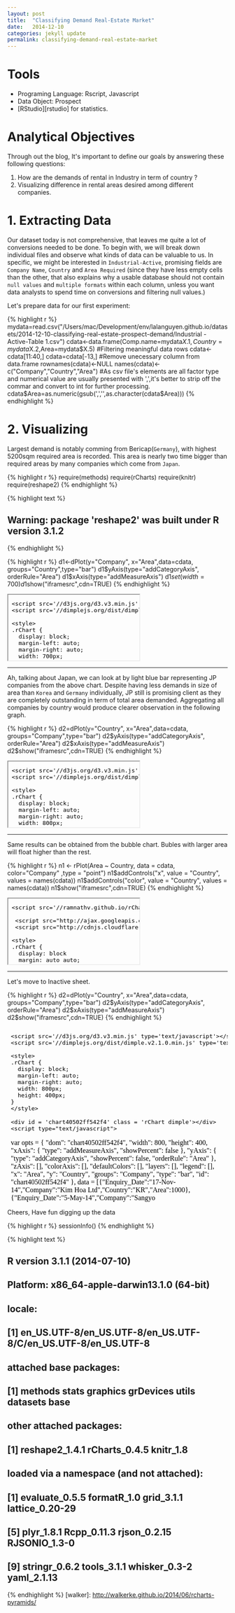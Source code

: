 ```yaml
---
layout: post
title:  "Classifying Demand Real-Estate Market"
date:   2014-12-10
categories: jekyll update
permalink: classifying-demand-real-estate-market
---
```

# Tools
  + Programing Language: Rscript, Javascript
  + Data Object: Prospect
  + [RStudio][rstudio] for statistics.

# Analytical Objectives
Through out the blog, It's important to define our goals by answering these following questions:

1. How are the demands of rental in Industry in term of country ?
2. Visualizing difference in rental areas desired among different companies.
  
# 1. Extracting Data 

Our dataset today is not comprehensive, that leaves me quite a lot of conversions needed to be done. To begin with, we will break down individual files and observe what kinds of data can be valuable to us. In specific, we might be interested in `Industrial-Active`, promising fields are `Company Name`, `Country` and `Area Required` (since they have less empty cells than the other, that also explains why a usable database should not contain `null values` and `multiple formats` within each column, unless you want data analysts to spend time on conversions and filtering null values.)

Let's prepare data for our first experiment:

{% highlight r %}
mydata=read.csv("/Users/mac/Development/env/lalanguyen.github.io/datasets/2014-12-10-classifying-real-estate-prospect-demand/Industrial - Active-Table 1.csv")
cdata<-data.frame(Comp.name=mydata$X.1,Country=mydata$X.2,Area=mydata$X.5)
#Filtering meaningful data rows 
cdata<-cdata[11:40,]
cdata=cdata[-13,]
#Remove unecessary column from data.frame
rownames(cdata)<-NULL
names(cdata)<-c("Company","Country","Area")
#As csv file's elements are all factor type and numerical value are usually presented with ',',it's better to strip off the commar and convert to int for further processing.
cdata$Area=as.numeric(gsub(',','',as.character(cdata$Area)))
{% endhighlight %}
# 2. Visualizing 

Largest demand is notably comming from Bericap(`Germany`), with highest 5200sqm required area is recorded. This area is nearly two time bigger than required areas by many companies which come from `Japan`. 

{% highlight r %}
require(methods)
require(rCharts)
require(knitr)
require(reshape2)
{% endhighlight %}



{% highlight text %}
## Warning: package 'reshape2' was built under R version 3.1.2
{% endhighlight %}



{% highlight r %}
d1<-dPlot(y="Company", x="Area",data=cdata, groups="Country",type="bar")
d1$yAxis(type="addCategoryAxis", orderRule="Area")
d1$xAxis(type="addMeasureAxis")
d1$set(width = 700)
d1$show("iframesrc",cdn=TRUE)
{% endhighlight %}

<iframe srcdoc=' &lt;!doctype HTML&gt;
&lt;meta charset = &#039;utf-8&#039;&gt;
&lt;html&gt;
  &lt;head&gt;
    
    &lt;script src=&#039;//d3js.org/d3.v3.min.js&#039; type=&#039;text/javascript&#039;&gt;&lt;/script&gt;
    &lt;script src=&#039;//dimplejs.org/dist/dimple.v2.1.0.min.js&#039; type=&#039;text/javascript&#039;&gt;&lt;/script&gt;
    
    &lt;style&gt;
    .rChart {
      display: block;
      margin-left: auto; 
      margin-right: auto;
      width: 700px;
      height: 400px;
    }  
    &lt;/style&gt;
    
  &lt;/head&gt;
  &lt;body &gt;
    
    &lt;div id = &#039;chart405052772531&#039; class = &#039;rChart dimple&#039;&gt;&lt;/div&gt;    
    &lt;script type=&quot;text/javascript&quot;&gt;
  var opts = {
 &quot;dom&quot;: &quot;chart405052772531&quot;,
&quot;width&quot;:    700,
&quot;height&quot;:    400,
&quot;xAxis&quot;: {
 &quot;type&quot;: &quot;addMeasureAxis&quot;,
&quot;showPercent&quot;: false 
},
&quot;yAxis&quot;: {
 &quot;type&quot;: &quot;addCategoryAxis&quot;,
&quot;showPercent&quot;: false,
&quot;orderRule&quot;: &quot;Area&quot; 
},
&quot;zAxis&quot;: [],
&quot;colorAxis&quot;: [],
&quot;defaultColors&quot;: [],
&quot;layers&quot;: [],
&quot;legend&quot;: [],
&quot;x&quot;: &quot;Area&quot;,
&quot;y&quot;: &quot;Company&quot;,
&quot;groups&quot;: &quot;Country&quot;,
&quot;type&quot;: &quot;bar&quot;,
&quot;id&quot;: &quot;chart405052772531&quot; 
},
    data = [{&quot;Company&quot;:&quot;Kyoei-Seisakusho Manufacturing Co.,Ltd.&quot;,&quot;Country&quot;:&quot;JP&quot;,&quot;Area&quot;:2000},{&quot;Company&quot;:&quot;Noegel&quot;,&quot;Country&quot;:&quot;DE&quot;,&quot;Area&quot;:1500},{&quot;Company&quot;:&quot;Na Jin&quot;,&quot;Country&quot;:&quot;KR&quot;,&quot;Area&quot;:4000},{&quot;Company&quot;:&quot;Tamasu Co.,Ltd&quot;,&quot;Country&quot;:&quot;JP&quot;,&quot;Area&quot;:2000},{&quot;Company&quot;:&quot;Digital Age Dental Laboratories &quot;,&quot;Country&quot;:&quot;US&quot;,&quot;Area&quot;:2000},{&quot;Company&quot;:&quot;Pretty Woman &quot;,&quot;Country&quot;:&quot;US&quot;,&quot;Area&quot;:2000},{&quot;Company&quot;:&quot;Tohin Industry Co.,Ltd.&quot;,&quot;Country&quot;:&quot;JP&quot;,&quot;Area&quot;:1000},{&quot;Company&quot;:&quot;Cystone&quot;,&quot;Country&quot;:&quot;DE&quot;,&quot;Area&quot;:2000},{&quot;Company&quot;:&quot;Japan Plus Vietnam Co. Ltd.&quot;,&quot;Country&quot;:&quot;JP&quot;,&quot;Area&quot;:1040},{&quot;Company&quot;:&quot;Checkpoint Systems&quot;,&quot;Country&quot;:&quot;US&quot;,&quot;Area&quot;:1043},{&quot;Company&quot;:&quot;Sanshin Chemical Industry Vietnam&quot;,&quot;Country&quot;:&quot;JP&quot;,&quot;Area&quot;:3123},{&quot;Company&quot;:&quot;IWK VIET NAM&quot;,&quot;Country&quot;:&quot;JP&quot;,&quot;Area&quot;:1040},{&quot;Company&quot;:&quot;Pilosio&quot;,&quot;Country&quot;:&quot;EU&quot;,&quot;Area&quot;:3123},{&quot;Company&quot;:&quot;Dian International Trading Ltd  (Ban San Se Garment&#039;s partner)&quot;,&quot;Country&quot;:&quot;CN&quot;,&quot;Area&quot;:1043},{&quot;Company&quot;:&quot;Asia Industry Co., Ltd&quot;,&quot;Country&quot;:&quot;JP&quot;,&quot;Area&quot;:1500},{&quot;Company&quot;:&quot;Intermarine Supply&quot;,&quot;Country&quot;:&quot;SG&quot;,&quot;Area&quot;:2003},{&quot;Company&quot;:&quot;Kawamura Sangyo Co.,Ltd.&quot;,&quot;Country&quot;:&quot;JP&quot;,&quot;Area&quot;:1040},{&quot;Company&quot;:&quot;Sunleaf&quot;,&quot;Country&quot;:&quot;JP&quot;,&quot;Area&quot;:1040},{&quot;Company&quot;:&quot;J-TEC Co.,Ltd.&quot;,&quot;Country&quot;:&quot;JP&quot;,&quot;Area&quot;:1000},{&quot;Company&quot;:&quot;Bericap&quot;,&quot;Country&quot;:&quot;DE&quot;,&quot;Area&quot;:5206},{&quot;Company&quot;:&quot;Tellbe&quot;,&quot;Country&quot;:&quot;SE&quot;,&quot;Area&quot;:1000},{&quot;Company&quot;:&quot;Marusan Kigata Seisakusho&quot;,&quot;Country&quot;:&quot;JP&quot;,&quot;Area&quot;:1000},{&quot;Company&quot;:&quot;Tada Plastics Moldco&quot;,&quot;Country&quot;:&quot;JP&quot;,&quot;Area&quot;:2000},{&quot;Company&quot;:&quot;Kaneko Sangyo Co.,Ltd.&quot;,&quot;Country&quot;:&quot;JP&quot;,&quot;Area&quot;:2000},{&quot;Company&quot;:&quot;Suzuki Denso Co., Ltd&quot;,&quot;Country&quot;:&quot;JP&quot;,&quot;Area&quot;:1000},{&quot;Company&quot;:&quot;Daito Special Wire&quot;,&quot;Country&quot;:&quot;JP&quot;,&quot;Area&quot;:2000},{&quot;Company&quot;:&quot;Relats&quot;,&quot;Country&quot;:&quot;ES&quot;,&quot;Area&quot;:1000},{&quot;Company&quot;:&quot;Gondola Kogyo&quot;,&quot;Country&quot;:&quot;JP&quot;,&quot;Area&quot;:1000},{&quot;Company&quot;:&quot;DFG&quot;,&quot;Country&quot;:&quot;IT&quot;,&quot;Area&quot;:1040}];
  var svg = dimple.newSvg(&quot;#&quot; + opts.id, opts.width, opts.height);

  var myChart = new dimple.chart(svg, data);
  if (opts.bounds) {
    myChart.setBounds(opts.bounds.x, opts.bounds.y, opts.bounds.width, opts.bounds.height);//myChart.setBounds(80, 30, 480, 330);
  }
  //dimple allows use of custom CSS with noFormats
  if(opts.noFormats) { myChart.noFormats = opts.noFormats; };
  //for markimekko and addAxis also have third parameter measure
  //so need to evaluate if measure provided
  
  //function to build axes
  function buildAxis(position,layer){
    var axis;
    var axisopts;
    if (!layer[position+&quot;Axis&quot;]){
      axisopts = opts[position+&quot;Axis&quot;];
    } else axisopts = layer[position+&quot;Axis&quot;];
    
    if(axisopts.measure) {
      axis = myChart[axisopts.type](position,layer[position],axisopts.measure);
    } else {
      axis = myChart[axisopts.type](position, layer[position]);
    };
    if(!(axisopts.type === &quot;addPctAxis&quot;)) axis.showPercent = axisopts.showPercent;
    if (axisopts.orderRule) axis.addOrderRule(axisopts.orderRule);
    if (axisopts.grouporderRule) axis.addGroupOrderRule(axisopts.grouporderRule);  
    if (axisopts.overrideMin) axis.overrideMin = axisopts.overrideMin;
    if (axisopts.overrideMax) axis.overrideMax = axisopts.overrideMax;
    if (axisopts.inputFormat) axis.dateParseFormat = axisopts.inputFormat;
    if (axisopts.outputFormat) axis.tickFormat = axisopts.outputFormat;    
    return axis;
  };
  
  var c = null;
  if(d3.keys(opts.colorAxis).length &gt; 0) {
    c = myChart[opts.colorAxis.type](opts.colorAxis.colorSeries,opts.colorAxis.palette) ;
  }
  
  //allow manipulation of default colors to use with dimple
  if(opts.defaultColors.length) {
    opts.defaultColors = opts.defaultColors[0];
    if (typeof(opts.defaultColors) == &quot;function&quot;) {
      //assume this is a d3 scale
      //for now loop through first 20 but need a better way to handle
      defaultColorsArray = [];
      for (var n=0;n&lt;20;n++) {
        defaultColorsArray.push(opts.defaultColors(n));
      };
      opts.defaultColors = defaultColorsArray;
    }
    opts.defaultColors.forEach(function(d,i) {
      opts.defaultColors[i] = new dimple.color(d);
    })
    myChart.defaultColors = opts.defaultColors;
  }  
  
  //do series
  //set up a function since same for each
  //as of now we have x,y,groups,data,type in opts for primary layer
  //and other layers reside in opts.layers
  function buildSeries(layer, hidden){
    //inherit from primary layer if not intentionally changed or xAxis, yAxis, zAxis null
    if (!layer.xAxis) layer.xAxis = opts.xAxis;    
    if (!layer.yAxis) layer.yAxis = opts.yAxis;
    if (!layer.zAxis) layer.zAxis = opts.zAxis;
    
    var x = buildAxis(&quot;x&quot;, layer);
    x.hidden = hidden;
    
    var y = buildAxis(&quot;y&quot;, layer);
    y.hidden = hidden;
    
    //z for bubbles
    var z = null;
    if (!(typeof(layer.zAxis) === &#039;undefined&#039;) &amp;&amp; layer.zAxis.type){
      z = buildAxis(&quot;z&quot;, layer);
    };
    
    //here think I need to evaluate group and if missing do null
    //as the group argument
    //if provided need to use groups from layer
    var s = new dimple.series(myChart, null, x, y, z, c, null, dimple.plot[layer.type], dimple.aggregateMethod.avg, dimple.plot[layer.type].stacked);
    
    //as of v1.1.4 dimple can use different dataset for each series
    if(layer.data){
      //convert to an array of objects
      //avoid lodash for now
      datakeys = d3.keys(layer.data)
      layer.dataarray = layer.data[datakeys[1]].map(function(d,i){
        var tempobj = {}
        datakeys.forEach(function(key){
          tempobj[key] = layer.data[key][i]
        })
        return tempobj
      })
      s.data = layer.dataarray;
    }
    
    //for measure axis dimple sorts at the series level not at axis level
    [&#039;x&#039;,&#039;y&#039;].map(function(ax){
      if( layer[ax + &#039;Axis&#039;].type==&quot;addMeasureAxis&quot; &amp;&amp; layer[ax + &#039;Axis&#039;].orderRule ){
        if( typeof layer[ax + &#039;Axis&#039;].orderRule == &quot;string&quot; ){
          s.addOrderRule( layer[ax + &#039;Axis&#039;].orderRule );
        } else if ( typeof layer[ax + &#039;Axis&#039;].orderRule == &quot;object&quot; ) {
          s._orderRules = layer[ax + &#039;Axis&#039;].orderRule;
        }
      }
    })
    
    if(layer.hasOwnProperty(&quot;groups&quot;)) {
      s.categoryFields = (typeof layer.groups === &quot;object&quot;) ? layer.groups : [layer.groups];
      //series offers an aggregate method that we will also need to check if available
      //options available are avg, count, max, min, sum
    }
    if (!(typeof(layer.aggregate) === &#039;undefined&#039;)) {
      s.aggregate = eval(layer.aggregate);
    }
    if (!(typeof(layer.lineWeight) === &#039;undefined&#039;)) {
      s.lineWeight = layer.lineWeight;
    }
    if (!(typeof(layer.lineMarkers) === &#039;undefined&#039;)) {
      s.lineMarkers = layer.lineMarkers;
    }
    if (!(typeof(layer.barGap) === &#039;undefined&#039;)) {
      s.barGap = layer.barGap;
    }    
    if (!(typeof(layer.interpolation) === &#039;undefined&#039;)) {
      s.interpolation = layer.interpolation;
    } 
    
    myChart.series.push(s);
    
    /*placeholder fix domain of primary scale for new series data
    //not working right now but something like this
    //for now just use overrideMin and overrideMax from rCharts
    for( var i = 0; i&lt;2; i++) {
      if (!myChart.axes[i].overrideMin) {
        myChart.series[0]._axisBounds(i==0?&quot;x&quot;:&quot;y&quot;).min = myChart.series[0]._axisBounds(i==0?&quot;x&quot;:&quot;y&quot;).min &lt; s._axisBounds(i==0?&quot;x&quot;:&quot;y&quot;).min ? myChart.series[0]._axisBounds(i==0?&quot;x&quot;:&quot;y&quot;).min : s._axisBounds(i==0?&quot;x&quot;:&quot;y&quot;).min;
      }
      if (!myChart.axes[i].overrideMax) {  
        myChart.series[0]._axisBounds(i==0?&quot;x&quot;:&quot;y&quot;)._max = myChart.series[0]._axisBounds(i==0?&quot;x&quot;:&quot;y&quot;).max &gt; s._axisBounds(i==0?&quot;x&quot;:&quot;y&quot;).max ? myChart.series[0]._axisBounds(i==0?&quot;x&quot;:&quot;y&quot;).max : s._axisBounds(i==0?&quot;x&quot;:&quot;y&quot;).max;
      }
      myChart.axes[i]._update();
    }
    */
      
    
    return s;
  };
  
  buildSeries(opts, false);
  if (opts.layers.length &gt; 0) {
    opts.layers.forEach(function(layer){
      buildSeries(layer, true);
    })
  }
  //unsure if this is best but if legend is provided (not empty) then evaluate
  if(d3.keys(opts.legend).length &gt; 0) {
    var l =myChart.addLegend();
    d3.keys(opts.legend).forEach(function(d){
      l[d] = opts.legend[d];
    });
  }
  //quick way to get this going but need to make this cleaner
  if(opts.storyboard) {
    myChart.setStoryboard(opts.storyboard);
  };
  myChart.draw();

&lt;/script&gt;
    
    &lt;script&gt;&lt;/script&gt;    
  &lt;/body&gt;
&lt;/html&gt; ' scrolling='no' frameBorder='0' seamless class='rChart  dimple  ' id='iframe-chart405052772531'> </iframe>
 <style>iframe.rChart{ width: 100%; height: 400px;}</style>
---

Ah, talking about Japan, we can look at by light blue bar representing JP companies from the above chart. Despite having less demands in size of area than `Korea` and `Germany` individually, JP still is promising client as they are completely outstanding in term of total area demanded. Aggregating all companies by country would produce clearer observation in the following graph.


{% highlight r %}
d2=dPlot(y="Country", x="Area",data=cdata, groups="Company",type="bar")
d2$yAxis(type="addCategoryAxis", orderRule="Area")
d2$xAxis(type="addMeasureAxis")
d2$show("iframesrc",cdn=TRUE)
{% endhighlight %}

<iframe srcdoc=' &lt;!doctype HTML&gt;
&lt;meta charset = &#039;utf-8&#039;&gt;
&lt;html&gt;
  &lt;head&gt;
    
    &lt;script src=&#039;//d3js.org/d3.v3.min.js&#039; type=&#039;text/javascript&#039;&gt;&lt;/script&gt;
    &lt;script src=&#039;//dimplejs.org/dist/dimple.v2.1.0.min.js&#039; type=&#039;text/javascript&#039;&gt;&lt;/script&gt;
    
    &lt;style&gt;
    .rChart {
      display: block;
      margin-left: auto; 
      margin-right: auto;
      width: 800px;
      height: 400px;
    }  
    &lt;/style&gt;
    
  &lt;/head&gt;
  &lt;body &gt;
    
    &lt;div id = &#039;chart4050526606f2&#039; class = &#039;rChart dimple&#039;&gt;&lt;/div&gt;    
    &lt;script type=&quot;text/javascript&quot;&gt;
  var opts = {
 &quot;dom&quot;: &quot;chart4050526606f2&quot;,
&quot;width&quot;:    800,
&quot;height&quot;:    400,
&quot;xAxis&quot;: {
 &quot;type&quot;: &quot;addMeasureAxis&quot;,
&quot;showPercent&quot;: false 
},
&quot;yAxis&quot;: {
 &quot;type&quot;: &quot;addCategoryAxis&quot;,
&quot;showPercent&quot;: false,
&quot;orderRule&quot;: &quot;Area&quot; 
},
&quot;zAxis&quot;: [],
&quot;colorAxis&quot;: [],
&quot;defaultColors&quot;: [],
&quot;layers&quot;: [],
&quot;legend&quot;: [],
&quot;x&quot;: &quot;Area&quot;,
&quot;y&quot;: &quot;Country&quot;,
&quot;groups&quot;: &quot;Company&quot;,
&quot;type&quot;: &quot;bar&quot;,
&quot;id&quot;: &quot;chart4050526606f2&quot; 
},
    data = [{&quot;Company&quot;:&quot;Kyoei-Seisakusho Manufacturing Co.,Ltd.&quot;,&quot;Country&quot;:&quot;JP&quot;,&quot;Area&quot;:2000},{&quot;Company&quot;:&quot;Noegel&quot;,&quot;Country&quot;:&quot;DE&quot;,&quot;Area&quot;:1500},{&quot;Company&quot;:&quot;Na Jin&quot;,&quot;Country&quot;:&quot;KR&quot;,&quot;Area&quot;:4000},{&quot;Company&quot;:&quot;Tamasu Co.,Ltd&quot;,&quot;Country&quot;:&quot;JP&quot;,&quot;Area&quot;:2000},{&quot;Company&quot;:&quot;Digital Age Dental Laboratories &quot;,&quot;Country&quot;:&quot;US&quot;,&quot;Area&quot;:2000},{&quot;Company&quot;:&quot;Pretty Woman &quot;,&quot;Country&quot;:&quot;US&quot;,&quot;Area&quot;:2000},{&quot;Company&quot;:&quot;Tohin Industry Co.,Ltd.&quot;,&quot;Country&quot;:&quot;JP&quot;,&quot;Area&quot;:1000},{&quot;Company&quot;:&quot;Cystone&quot;,&quot;Country&quot;:&quot;DE&quot;,&quot;Area&quot;:2000},{&quot;Company&quot;:&quot;Japan Plus Vietnam Co. Ltd.&quot;,&quot;Country&quot;:&quot;JP&quot;,&quot;Area&quot;:1040},{&quot;Company&quot;:&quot;Checkpoint Systems&quot;,&quot;Country&quot;:&quot;US&quot;,&quot;Area&quot;:1043},{&quot;Company&quot;:&quot;Sanshin Chemical Industry Vietnam&quot;,&quot;Country&quot;:&quot;JP&quot;,&quot;Area&quot;:3123},{&quot;Company&quot;:&quot;IWK VIET NAM&quot;,&quot;Country&quot;:&quot;JP&quot;,&quot;Area&quot;:1040},{&quot;Company&quot;:&quot;Pilosio&quot;,&quot;Country&quot;:&quot;EU&quot;,&quot;Area&quot;:3123},{&quot;Company&quot;:&quot;Dian International Trading Ltd  (Ban San Se Garment&#039;s partner)&quot;,&quot;Country&quot;:&quot;CN&quot;,&quot;Area&quot;:1043},{&quot;Company&quot;:&quot;Asia Industry Co., Ltd&quot;,&quot;Country&quot;:&quot;JP&quot;,&quot;Area&quot;:1500},{&quot;Company&quot;:&quot;Intermarine Supply&quot;,&quot;Country&quot;:&quot;SG&quot;,&quot;Area&quot;:2003},{&quot;Company&quot;:&quot;Kawamura Sangyo Co.,Ltd.&quot;,&quot;Country&quot;:&quot;JP&quot;,&quot;Area&quot;:1040},{&quot;Company&quot;:&quot;Sunleaf&quot;,&quot;Country&quot;:&quot;JP&quot;,&quot;Area&quot;:1040},{&quot;Company&quot;:&quot;J-TEC Co.,Ltd.&quot;,&quot;Country&quot;:&quot;JP&quot;,&quot;Area&quot;:1000},{&quot;Company&quot;:&quot;Bericap&quot;,&quot;Country&quot;:&quot;DE&quot;,&quot;Area&quot;:5206},{&quot;Company&quot;:&quot;Tellbe&quot;,&quot;Country&quot;:&quot;SE&quot;,&quot;Area&quot;:1000},{&quot;Company&quot;:&quot;Marusan Kigata Seisakusho&quot;,&quot;Country&quot;:&quot;JP&quot;,&quot;Area&quot;:1000},{&quot;Company&quot;:&quot;Tada Plastics Moldco&quot;,&quot;Country&quot;:&quot;JP&quot;,&quot;Area&quot;:2000},{&quot;Company&quot;:&quot;Kaneko Sangyo Co.,Ltd.&quot;,&quot;Country&quot;:&quot;JP&quot;,&quot;Area&quot;:2000},{&quot;Company&quot;:&quot;Suzuki Denso Co., Ltd&quot;,&quot;Country&quot;:&quot;JP&quot;,&quot;Area&quot;:1000},{&quot;Company&quot;:&quot;Daito Special Wire&quot;,&quot;Country&quot;:&quot;JP&quot;,&quot;Area&quot;:2000},{&quot;Company&quot;:&quot;Relats&quot;,&quot;Country&quot;:&quot;ES&quot;,&quot;Area&quot;:1000},{&quot;Company&quot;:&quot;Gondola Kogyo&quot;,&quot;Country&quot;:&quot;JP&quot;,&quot;Area&quot;:1000},{&quot;Company&quot;:&quot;DFG&quot;,&quot;Country&quot;:&quot;IT&quot;,&quot;Area&quot;:1040}];
  var svg = dimple.newSvg(&quot;#&quot; + opts.id, opts.width, opts.height);

  var myChart = new dimple.chart(svg, data);
  if (opts.bounds) {
    myChart.setBounds(opts.bounds.x, opts.bounds.y, opts.bounds.width, opts.bounds.height);//myChart.setBounds(80, 30, 480, 330);
  }
  //dimple allows use of custom CSS with noFormats
  if(opts.noFormats) { myChart.noFormats = opts.noFormats; };
  //for markimekko and addAxis also have third parameter measure
  //so need to evaluate if measure provided
  
  //function to build axes
  function buildAxis(position,layer){
    var axis;
    var axisopts;
    if (!layer[position+&quot;Axis&quot;]){
      axisopts = opts[position+&quot;Axis&quot;];
    } else axisopts = layer[position+&quot;Axis&quot;];
    
    if(axisopts.measure) {
      axis = myChart[axisopts.type](position,layer[position],axisopts.measure);
    } else {
      axis = myChart[axisopts.type](position, layer[position]);
    };
    if(!(axisopts.type === &quot;addPctAxis&quot;)) axis.showPercent = axisopts.showPercent;
    if (axisopts.orderRule) axis.addOrderRule(axisopts.orderRule);
    if (axisopts.grouporderRule) axis.addGroupOrderRule(axisopts.grouporderRule);  
    if (axisopts.overrideMin) axis.overrideMin = axisopts.overrideMin;
    if (axisopts.overrideMax) axis.overrideMax = axisopts.overrideMax;
    if (axisopts.inputFormat) axis.dateParseFormat = axisopts.inputFormat;
    if (axisopts.outputFormat) axis.tickFormat = axisopts.outputFormat;    
    return axis;
  };
  
  var c = null;
  if(d3.keys(opts.colorAxis).length &gt; 0) {
    c = myChart[opts.colorAxis.type](opts.colorAxis.colorSeries,opts.colorAxis.palette) ;
  }
  
  //allow manipulation of default colors to use with dimple
  if(opts.defaultColors.length) {
    opts.defaultColors = opts.defaultColors[0];
    if (typeof(opts.defaultColors) == &quot;function&quot;) {
      //assume this is a d3 scale
      //for now loop through first 20 but need a better way to handle
      defaultColorsArray = [];
      for (var n=0;n&lt;20;n++) {
        defaultColorsArray.push(opts.defaultColors(n));
      };
      opts.defaultColors = defaultColorsArray;
    }
    opts.defaultColors.forEach(function(d,i) {
      opts.defaultColors[i] = new dimple.color(d);
    })
    myChart.defaultColors = opts.defaultColors;
  }  
  
  //do series
  //set up a function since same for each
  //as of now we have x,y,groups,data,type in opts for primary layer
  //and other layers reside in opts.layers
  function buildSeries(layer, hidden){
    //inherit from primary layer if not intentionally changed or xAxis, yAxis, zAxis null
    if (!layer.xAxis) layer.xAxis = opts.xAxis;    
    if (!layer.yAxis) layer.yAxis = opts.yAxis;
    if (!layer.zAxis) layer.zAxis = opts.zAxis;
    
    var x = buildAxis(&quot;x&quot;, layer);
    x.hidden = hidden;
    
    var y = buildAxis(&quot;y&quot;, layer);
    y.hidden = hidden;
    
    //z for bubbles
    var z = null;
    if (!(typeof(layer.zAxis) === &#039;undefined&#039;) &amp;&amp; layer.zAxis.type){
      z = buildAxis(&quot;z&quot;, layer);
    };
    
    //here think I need to evaluate group and if missing do null
    //as the group argument
    //if provided need to use groups from layer
    var s = new dimple.series(myChart, null, x, y, z, c, null, dimple.plot[layer.type], dimple.aggregateMethod.avg, dimple.plot[layer.type].stacked);
    
    //as of v1.1.4 dimple can use different dataset for each series
    if(layer.data){
      //convert to an array of objects
      //avoid lodash for now
      datakeys = d3.keys(layer.data)
      layer.dataarray = layer.data[datakeys[1]].map(function(d,i){
        var tempobj = {}
        datakeys.forEach(function(key){
          tempobj[key] = layer.data[key][i]
        })
        return tempobj
      })
      s.data = layer.dataarray;
    }
    
    //for measure axis dimple sorts at the series level not at axis level
    [&#039;x&#039;,&#039;y&#039;].map(function(ax){
      if( layer[ax + &#039;Axis&#039;].type==&quot;addMeasureAxis&quot; &amp;&amp; layer[ax + &#039;Axis&#039;].orderRule ){
        if( typeof layer[ax + &#039;Axis&#039;].orderRule == &quot;string&quot; ){
          s.addOrderRule( layer[ax + &#039;Axis&#039;].orderRule );
        } else if ( typeof layer[ax + &#039;Axis&#039;].orderRule == &quot;object&quot; ) {
          s._orderRules = layer[ax + &#039;Axis&#039;].orderRule;
        }
      }
    })
    
    if(layer.hasOwnProperty(&quot;groups&quot;)) {
      s.categoryFields = (typeof layer.groups === &quot;object&quot;) ? layer.groups : [layer.groups];
      //series offers an aggregate method that we will also need to check if available
      //options available are avg, count, max, min, sum
    }
    if (!(typeof(layer.aggregate) === &#039;undefined&#039;)) {
      s.aggregate = eval(layer.aggregate);
    }
    if (!(typeof(layer.lineWeight) === &#039;undefined&#039;)) {
      s.lineWeight = layer.lineWeight;
    }
    if (!(typeof(layer.lineMarkers) === &#039;undefined&#039;)) {
      s.lineMarkers = layer.lineMarkers;
    }
    if (!(typeof(layer.barGap) === &#039;undefined&#039;)) {
      s.barGap = layer.barGap;
    }    
    if (!(typeof(layer.interpolation) === &#039;undefined&#039;)) {
      s.interpolation = layer.interpolation;
    } 
    
    myChart.series.push(s);
    
    /*placeholder fix domain of primary scale for new series data
    //not working right now but something like this
    //for now just use overrideMin and overrideMax from rCharts
    for( var i = 0; i&lt;2; i++) {
      if (!myChart.axes[i].overrideMin) {
        myChart.series[0]._axisBounds(i==0?&quot;x&quot;:&quot;y&quot;).min = myChart.series[0]._axisBounds(i==0?&quot;x&quot;:&quot;y&quot;).min &lt; s._axisBounds(i==0?&quot;x&quot;:&quot;y&quot;).min ? myChart.series[0]._axisBounds(i==0?&quot;x&quot;:&quot;y&quot;).min : s._axisBounds(i==0?&quot;x&quot;:&quot;y&quot;).min;
      }
      if (!myChart.axes[i].overrideMax) {  
        myChart.series[0]._axisBounds(i==0?&quot;x&quot;:&quot;y&quot;)._max = myChart.series[0]._axisBounds(i==0?&quot;x&quot;:&quot;y&quot;).max &gt; s._axisBounds(i==0?&quot;x&quot;:&quot;y&quot;).max ? myChart.series[0]._axisBounds(i==0?&quot;x&quot;:&quot;y&quot;).max : s._axisBounds(i==0?&quot;x&quot;:&quot;y&quot;).max;
      }
      myChart.axes[i]._update();
    }
    */
      
    
    return s;
  };
  
  buildSeries(opts, false);
  if (opts.layers.length &gt; 0) {
    opts.layers.forEach(function(layer){
      buildSeries(layer, true);
    })
  }
  //unsure if this is best but if legend is provided (not empty) then evaluate
  if(d3.keys(opts.legend).length &gt; 0) {
    var l =myChart.addLegend();
    d3.keys(opts.legend).forEach(function(d){
      l[d] = opts.legend[d];
    });
  }
  //quick way to get this going but need to make this cleaner
  if(opts.storyboard) {
    myChart.setStoryboard(opts.storyboard);
  };
  myChart.draw();

&lt;/script&gt;
    
    &lt;script&gt;&lt;/script&gt;    
  &lt;/body&gt;
&lt;/html&gt; ' scrolling='no' frameBorder='0' seamless class='rChart  dimple  ' id='iframe-chart4050526606f2'> </iframe>
 <style>iframe.rChart{ width: 100%; height: 400px;}</style>

---

Same results can be obtained from the bubble chart. Bubles with larger area will float higher than the rest. 

{% highlight r %}
n1 <- rPlot(Area ~ Country, data = cdata, color="Company" ,type = "point")
n1$addControls("x", value = "Country", values = names(cdata))
n1$addControls("color", value = "Country", values = names(cdata))
n1$show("iframesrc",cdn=TRUE)
{% endhighlight %}

<iframe srcdoc=' &lt;!doctype HTML&gt;
&lt;meta charset = &#039;utf-8&#039;&gt;
&lt;html&gt;
  &lt;head&gt;
    &lt;link rel=&#039;stylesheet&#039; href=&quot;http://netdna.bootstrapcdn.com/bootstrap/3.0.3/css/bootstrap.min.css&quot;&gt;
    
    &lt;script src=&#039;//ramnathv.github.io/rCharts/libraries/widgets/polycharts/js/polychart2.standalone.js&#039; type=&#039;text/javascript&#039;&gt;&lt;/script&gt;
    
     &lt;script src=&quot;http://ajax.googleapis.com/ajax/libs/angularjs/1.2.6/angular.min.js&quot;&gt;&lt;/script&gt;
     &lt;script src=&quot;http://cdnjs.cloudflare.com/ajax/libs/lodash.js/2.4.1/lodash.min.js&quot;&gt;&lt;/script&gt;
    
    &lt;style&gt;
    .rChart {
      display: block
      margin: auto auto;
      width: 100%;
      height: 400px;
    }
    .bs-docs-example:after {
      content: &quot;&quot;;
      background: transparent;
      border: none;
    }
    &lt;/style&gt;
    
  &lt;/head&gt;
  &lt;body ng-app&gt;
      
    &lt;div class=&#039;container&#039; ng-controller=&quot;DemoCtrl&quot; ng-init=&quot;drawChart()&quot;&gt;
  &lt;div class=&#039;row&#039;&gt;
    &lt;div class=&#039;col-md-3&#039;&gt;
      &lt;form class=&#039;well&#039;&gt;
        &lt;label&gt;&lt;b&gt;Select  x :&lt;/b&gt;&lt;/label&gt;
    		&lt;select class=&#039;form-control&#039; ng-model=&quot;opts.x.var&quot; 
          ng-options=&quot;ctl for ctl in controls.x.values&quot;&gt;   
    		&lt;/select&gt;&lt;br&gt;
        &lt;label&gt;&lt;b&gt;Select  color :&lt;/b&gt;&lt;/label&gt;
    		&lt;select class=&#039;form-control&#039; ng-model=&quot;opts.color.var&quot; 
          ng-options=&quot;ctl for ctl in controls.color.values&quot;&gt;   
    		&lt;/select&gt;&lt;br&gt;
      &lt;/form&gt;
    &lt;/div&gt;
    &lt;div class=&#039;col-md-9&#039;&gt;
      &lt;div class=&quot;bs-docs-example&quot;&gt;
        &lt;div id=&#039;chart405028c20735&#039; class=&#039;rChart &#039;&gt;
          &lt;svg&gt;&lt;/svg&gt;
        &lt;/div&gt;
      &lt;/div&gt;
    &lt;/div&gt;
  &lt;/div&gt;
&lt;/div&gt;
&lt;script type=&#039;text/javascript&#039;&gt;
function DemoCtrl($scope){
  $scope.chartParams = {
 &quot;dom&quot;: &quot;chart405028c20735&quot;,
&quot;width&quot;:    700,
&quot;height&quot;:    400,
&quot;layers&quot;: [
 {
 &quot;x&quot;: &quot;Country&quot;,
&quot;y&quot;: &quot;Area&quot;,
&quot;data&quot;: {
 &quot;Company&quot;: [ &quot;Kyoei-Seisakusho Manufacturing Co.,Ltd.&quot;, &quot;Noegel&quot;, &quot;Na Jin&quot;, &quot;Tamasu Co.,Ltd&quot;, &quot;Digital Age Dental Laboratories &quot;, &quot;Pretty Woman &quot;, &quot;Tohin Industry Co.,Ltd.&quot;, &quot;Cystone&quot;, &quot;Japan Plus Vietnam Co. Ltd.&quot;, &quot;Checkpoint Systems&quot;, &quot;Sanshin Chemical Industry Vietnam&quot;, &quot;IWK VIET NAM&quot;, &quot;Pilosio&quot;, &quot;Dian International Trading Ltd  (Ban San Se Garment&#039;s partner)&quot;, &quot;Asia Industry Co., Ltd&quot;, &quot;Intermarine Supply&quot;, &quot;Kawamura Sangyo Co.,Ltd.&quot;, &quot;Sunleaf&quot;, &quot;J-TEC Co.,Ltd.&quot;, &quot;Bericap&quot;, &quot;Tellbe&quot;, &quot;Marusan Kigata Seisakusho&quot;, &quot;Tada Plastics Moldco&quot;, &quot;Kaneko Sangyo Co.,Ltd.&quot;, &quot;Suzuki Denso Co., Ltd&quot;, &quot;Daito Special Wire&quot;, &quot;Relats&quot;, &quot;Gondola Kogyo&quot;, &quot;DFG&quot; ],
&quot;Country&quot;: [ &quot;JP&quot;, &quot;DE&quot;, &quot;KR&quot;, &quot;JP&quot;, &quot;US&quot;, &quot;US&quot;, &quot;JP&quot;, &quot;DE&quot;, &quot;JP&quot;, &quot;US&quot;, &quot;JP&quot;, &quot;JP&quot;, &quot;EU&quot;, &quot;CN&quot;, &quot;JP&quot;, &quot;SG&quot;, &quot;JP&quot;, &quot;JP&quot;, &quot;JP&quot;, &quot;DE&quot;, &quot;SE&quot;, &quot;JP&quot;, &quot;JP&quot;, &quot;JP&quot;, &quot;JP&quot;, &quot;JP&quot;, &quot;ES&quot;, &quot;JP&quot;, &quot;IT&quot; ],
&quot;Area&quot;: [   2000,   1500,   4000,   2000,   2000,   2000,   1000,   2000,   1040,   1043,   3123,   1040,   3123,   1043,   1500,   2003,   1040,   1040,   1000,   5206,   1000,   1000,   2000,   2000,   1000,   2000,   1000,   1000,   1040 ] 
},
&quot;facet&quot;: null,
&quot;color&quot;: &quot;Company&quot;,
&quot;type&quot;: &quot;point&quot; 
} 
],
&quot;facet&quot;: [],
&quot;guides&quot;: [],
&quot;coord&quot;: [],
&quot;id&quot;: &quot;chart405028c20735&quot; 
}
  _.each($scope.chartParams.layers, function(el){
    el.data = polyjs.data(el.data)
  })
      
  $scope.controls = {
 &quot;x&quot;: {
 &quot;name&quot;: &quot;x&quot;,
&quot;value&quot;: &quot;Country&quot;,
&quot;values&quot;: [ &quot;Company&quot;, &quot;Country&quot;, &quot;Area&quot; ],
&quot;label&quot;: &quot;Select  x :&quot; 
},
&quot;color&quot;: {
 &quot;name&quot;: &quot;color&quot;,
&quot;value&quot;: &quot;Country&quot;,
&quot;values&quot;: [ &quot;Company&quot;, &quot;Country&quot;, &quot;Area&quot; ],
&quot;label&quot;: &quot;Select  color :&quot; 
} 
}
  $scope.opts = $scope.chartParams.layers[0];
    
  $scope.drawChart = function(){
    $scope.chart = polyjs.chart($scope.chartParams)
	}

  $scope.updateChart = function(){
    $scope.chart.make($scope.chartParams)
	}
		
	$scope.$watch(&#039;opts&#039;, function(){
	  $scope.chartParams.layers[0] = $scope.opts;
	  $scope.updateChart();
	}, true)
}
&lt;/script&gt;
    
  &lt;/body&gt;
&lt;/html&gt; ' scrolling='no' frameBorder='0' seamless class='rChart  polycharts  ' id='iframe-chart405028c20735'> </iframe>
 <style>iframe.rChart{ width: 100%; height: 400px;}</style>

---
Let's move to Inactive sheet.



{% highlight r %}
d2=dPlot(y="Country", x="Area",data=cdata, groups="Company",type="bar")
d2$yAxis(type="addCategoryAxis", orderRule="Area")
d2$xAxis(type="addMeasureAxis")
d2$show("iframesrc",cdn=TRUE)
{% endhighlight %}

<iframe srcdoc=' &lt;!doctype HTML&gt;
&lt;meta charset = &#039;utf-8&#039;&gt;
&lt;html&gt;
  &lt;head&gt;
    
    &lt;script src=&#039;//d3js.org/d3.v3.min.js&#039; type=&#039;text/javascript&#039;&gt;&lt;/script&gt;
    &lt;script src=&#039;//dimplejs.org/dist/dimple.v2.1.0.min.js&#039; type=&#039;text/javascript&#039;&gt;&lt;/script&gt;
    
    &lt;style&gt;
    .rChart {
      display: block;
      margin-left: auto; 
      margin-right: auto;
      width: 800px;
      height: 400px;
    }  
    &lt;/style&gt;
    
  &lt;/head&gt;
  &lt;body &gt;
    
    &lt;div id = &#039;chart40502ff542f4&#039; class = &#039;rChart dimple&#039;&gt;&lt;/div&gt;    
    &lt;script type=&quot;text/javascript&quot;&gt;
  var opts = {
 &quot;dom&quot;: &quot;chart40502ff542f4&quot;,
&quot;width&quot;:    800,
&quot;height&quot;:    400,
&quot;xAxis&quot;: {
 &quot;type&quot;: &quot;addMeasureAxis&quot;,
&quot;showPercent&quot;: false 
},
&quot;yAxis&quot;: {
 &quot;type&quot;: &quot;addCategoryAxis&quot;,
&quot;showPercent&quot;: false,
&quot;orderRule&quot;: &quot;Area&quot; 
},
&quot;zAxis&quot;: [],
&quot;colorAxis&quot;: [],
&quot;defaultColors&quot;: [],
&quot;layers&quot;: [],
&quot;legend&quot;: [],
&quot;x&quot;: &quot;Area&quot;,
&quot;y&quot;: &quot;Country&quot;,
&quot;groups&quot;: &quot;Company&quot;,
&quot;type&quot;: &quot;bar&quot;,
&quot;id&quot;: &quot;chart40502ff542f4&quot; 
},
    data = [{&quot;Enquiry_Date&quot;:&quot;17-Nov-14&quot;,&quot;Company&quot;:&quot;Kim Hoa Ltd&quot;,&quot;Country&quot;:&quot;KR&quot;,&quot;Area&quot;:1000},{&quot;Enquiry_Date&quot;:&quot;5-May-14&quot;,&quot;Company&quot;:&quot;Sangyo Supply&quot;,&quot;Country&quot;:&quot;JP&quot;,&quot;Area&quot;:500},{&quot;Enquiry_Date&quot;:&quot;22-Oct-14&quot;,&quot;Company&quot;:&quot;Mr. Mochizuki&quot;,&quot;Country&quot;:&quot;JP&quot;,&quot;Area&quot;:500},{&quot;Enquiry_Date&quot;:&quot;10-May-12&quot;,&quot;Company&quot;:&quot;Inoac Polymer Vietnam Co. , Ltd.&quot;,&quot;Country&quot;:&quot;JP&quot;,&quot;Area&quot;:2003},{&quot;Enquiry_Date&quot;:&quot;3-Sep-14&quot;,&quot;Company&quot;:&quot;Erai Vietnam&quot;,&quot;Country&quot;:&quot;FR&quot;,&quot;Area&quot;:1500},{&quot;Enquiry_Date&quot;:&quot;20-Aug-14&quot;,&quot;Company&quot;:&quot;Bridge Corporation&quot;,&quot;Country&quot;:&quot;KR&quot;,&quot;Area&quot;:2000},{&quot;Enquiry_Date&quot;:&quot;31-Jul-14&quot;,&quot;Company&quot;:&quot;Toda Group&quot;,&quot;Country&quot;:&quot;JP&quot;,&quot;Area&quot;:2000},{&quot;Enquiry_Date&quot;:&quot;28-Jul-14&quot;,&quot;Company&quot;:&quot;NE WHE CO., LTD&quot;,&quot;Country&quot;:&quot;KR&quot;,&quot;Area&quot;:2500},{&quot;Enquiry_Date&quot;:&quot;17-Jul-14&quot;,&quot;Company&quot;:&quot;Fico Trading &quot;,&quot;Country&quot;:&quot;VN&quot;,&quot;Area&quot;:2000},{&quot;Enquiry_Date&quot;:&quot;15-Jul-14&quot;,&quot;Company&quot;:&quot;CSP Enterprise Ltd&quot;,&quot;Country&quot;:&quot;KR&quot;,&quot;Area&quot;:5000},{&quot;Enquiry_Date&quot;:&quot;7-Jul-14&quot;,&quot;Company&quot;:&quot;World Tech Vina&quot;,&quot;Country&quot;:&quot;KR&quot;,&quot;Area&quot;:2000},{&quot;Enquiry_Date&quot;:&quot;30-Jun-14&quot;,&quot;Company&quot;:&quot;Dynaplast&quot;,&quot;Country&quot;:&quot;ID&quot;,&quot;Area&quot;:4000},{&quot;Enquiry_Date&quot;:&quot;26-Jun-14&quot;,&quot;Company&quot;:&quot;DRS&quot;,&quot;Country&quot;:&quot;KR&quot;,&quot;Area&quot;:2000},{&quot;Enquiry_Date&quot;:&quot;23-Jun-14&quot;,&quot;Company&quot;:&quot;SNL&quot;,&quot;Country&quot;:&quot;HK&quot;,&quot;Area&quot;:1000},{&quot;Enquiry_Date&quot;:&quot;11-Jun-14&quot;,&quot;Company&quot;:&quot;Yergat Foods&quot;,&quot;Country&quot;:&quot;US&quot;,&quot;Area&quot;:2000},{&quot;Enquiry_Date&quot;:&quot;11-Jun-14&quot;,&quot;Company&quot;:&quot;Swisstec Sourcing&quot;,&quot;Country&quot;:&quot;CH&quot;,&quot;Area&quot;:2000},{&quot;Enquiry_Date&quot;:&quot;11-Jun-14&quot;,&quot;Company&quot;:&quot;Zephyr&quot;,&quot;Country&quot;:&quot;SG&quot;,&quot;Area&quot;:2000},{&quot;Enquiry_Date&quot;:&quot;3-Jun-14&quot;,&quot;Company&quot;:&quot;OKENSEIKO VIETNAM CO., LTD&quot;,&quot;Country&quot;:&quot;JP&quot;,&quot;Area&quot;:2000},{&quot;Enquiry_Date&quot;:&quot;23-May-14&quot;,&quot;Company&quot;:&quot;Sin Hwa Dee Foodstuff Industries Pte Ltd&quot;,&quot;Country&quot;:&quot;SG&quot;,&quot;Area&quot;:2000},{&quot;Enquiry_Date&quot;:&quot;14-May-14&quot;,&quot;Company&quot;:&quot;Royal Spirit&quot;,&quot;Country&quot;:&quot;TW&quot;,&quot;Area&quot;:1040},{&quot;Enquiry_Date&quot;:&quot;14-May-14&quot;,&quot;Company&quot;:&quot;Asean&quot;,&quot;Country&quot;:&quot;VN&quot;,&quot;Area&quot;:2000},{&quot;Enquiry_Date&quot;:&quot;14-May-14&quot;,&quot;Company&quot;:&quot;Saydo&quot;,&quot;Country&quot;:&quot;VN&quot;,&quot;Area&quot;:10000},{&quot;Enquiry_Date&quot;:&quot;14-May-14&quot;,&quot;Company&quot;:&quot;Thinh Phat &quot;,&quot;Country&quot;:&quot;MY&quot;,&quot;Area&quot;:2000},{&quot;Enquiry_Date&quot;:&quot;May-14&quot;,&quot;Company&quot;:&quot;Premco&quot;,&quot;Country&quot;:&quot;IN&quot;,&quot;Area&quot;:7000},{&quot;Enquiry_Date&quot;:&quot;2-May-14&quot;,&quot;Company&quot;:&quot;Base Group&quot;,&quot;Country&quot;:&quot;UK&quot;,&quot;Area&quot;:2000},{&quot;Enquiry_Date&quot;:&quot;28-Apr-14&quot;,&quot;Company&quot;:&quot;Likelion&quot;,&quot;Country&quot;:&quot;KR&quot;,&quot;Area&quot;:3000},{&quot;Enquiry_Date&quot;:&quot;18-Apr-14&quot;,&quot;Company&quot;:&quot;Sketch-Interior Design &quot;,&quot;Country&quot;:&quot;DK&quot;,&quot;Area&quot;:2000},{&quot;Enquiry_Date&quot;:&quot;14-Apr-14&quot;,&quot;Company&quot;:&quot;Texchem-Pack&quot;,&quot;Country&quot;:&quot;MY&quot;,&quot;Area&quot;:1000},{&quot;Enquiry_Date&quot;:&quot;11-Apr-14&quot;,&quot;Company&quot;:&quot;Raw Technologies&quot;,&quot;Country&quot;:&quot;CA&quot;,&quot;Area&quot;:2000},{&quot;Enquiry_Date&quot;:&quot;2-Apr-14&quot;,&quot;Company&quot;:&quot;Moda Design&quot;,&quot;Country&quot;:&quot;SG&quot;,&quot;Area&quot;:1000},{&quot;Enquiry_Date&quot;:&quot;25-Mar-14&quot;,&quot;Company&quot;:&quot;Wanek Furniture&quot;,&quot;Country&quot;:&quot;US&quot;,&quot;Area&quot;:4000},{&quot;Enquiry_Date&quot;:&quot;21-Mar-14&quot;,&quot;Company&quot;:&quot;Yumark &quot;,&quot;Country&quot;:&quot;TW&quot;,&quot;Area&quot;:3000},{&quot;Enquiry_Date&quot;:&quot;7-Mar-14&quot;,&quot;Company&quot;:&quot;Dong A&quot;,&quot;Country&quot;:&quot;VN&quot;,&quot;Area&quot;:1000},{&quot;Enquiry_Date&quot;:&quot;6-Mar-14&quot;,&quot;Company&quot;:&quot;Dat Vinh M&amp;E Company Limited&quot;,&quot;Country&quot;:&quot;VN&quot;,&quot;Area&quot;:1000},{&quot;Enquiry_Date&quot;:&quot;6-Mar-14&quot;,&quot;Company&quot;:&quot;Morstar Electric&quot;,&quot;Country&quot;:&quot;HK&quot;,&quot;Area&quot;:2000},{&quot;Enquiry_Date&quot;:&quot;4-Mar-14&quot;,&quot;Company&quot;:&quot;Seikow Chemical Engineering &amp; Machinery, Ltd.&quot;,&quot;Country&quot;:&quot;JP&quot;,&quot;Area&quot;:1000},{&quot;Enquiry_Date&quot;:&quot;4-Mar-14&quot;,&quot;Company&quot;:&quot;Fukuoka Tape&quot;,&quot;Country&quot;:&quot;JP&quot;,&quot;Area&quot;:1000},{&quot;Enquiry_Date&quot;:&quot;4-Mar-14&quot;,&quot;Company&quot;:&quot;Phuc Hung Co.&quot;,&quot;Country&quot;:&quot;VN&quot;,&quot;Area&quot;:1000},{&quot;Enquiry_Date&quot;:&quot;4-Mar-14&quot;,&quot;Company&quot;:&quot;Infratrol&quot;,&quot;Country&quot;:&quot;US&quot;,&quot;Area&quot;:1000},{&quot;Enquiry_Date&quot;:&quot;1-Mar-14&quot;,&quot;Company&quot;:&quot;Toyotsu Vehitecs Vietnam&quot;,&quot;Country&quot;:&quot;JP&quot;,&quot;Area&quot;:2000},{&quot;Enquiry_Date&quot;:&quot;24-Feb-14&quot;,&quot;Company&quot;:&quot;DAEHACABLE&quot;,&quot;Country&quot;:&quot;KR&quot;,&quot;Area&quot;:4000},{&quot;Enquiry_Date&quot;:&quot;21-Feb-14&quot;,&quot;Company&quot;:&quot;Shimabun Engineering Co.,Ltd&quot;,&quot;Country&quot;:&quot;JP&quot;,&quot;Area&quot;:1000},{&quot;Enquiry_Date&quot;:&quot;21-Feb-14&quot;,&quot;Company&quot;:&quot;Koryo &quot;,&quot;Country&quot;:&quot;KR&quot;,&quot;Area&quot;:4000},{&quot;Enquiry_Date&quot;:&quot;17-Feb-14&quot;,&quot;Company&quot;:&quot;Yoshino&quot;,&quot;Country&quot;:&quot;JP&quot;,&quot;Area&quot;:1000},{&quot;Enquiry_Date&quot;:&quot;13-Feb-14&quot;,&quot;Company&quot;:&quot;Itokoki&quot;,&quot;Country&quot;:&quot;JP&quot;,&quot;Area&quot;:2000},{&quot;Enquiry_Date&quot;:&quot;12-Feb-14&quot;,&quot;Company&quot;:&quot;Sanix&quot;,&quot;Country&quot;:&quot;JP&quot;,&quot;Area&quot;:2000},{&quot;Enquiry_Date&quot;:&quot;28-Dec-13&quot;,&quot;Company&quot;:&quot;Meditec Japan&quot;,&quot;Country&quot;:&quot;JP&quot;,&quot;Area&quot;:2000},{&quot;Enquiry_Date&quot;:&quot;27-Dec-13&quot;,&quot;Company&quot;:&quot;Tokyo Paint&quot;,&quot;Country&quot;:&quot;JP&quot;,&quot;Area&quot;:2000},{&quot;Enquiry_Date&quot;:&quot;19-Dec-13&quot;,&quot;Company&quot;:&quot;Unicity&quot;,&quot;Country&quot;:&quot;US&quot;,&quot;Area&quot;:1000},{&quot;Enquiry_Date&quot;:&quot;6-Dec-13&quot;,&quot;Company&quot;:&quot;Fischer Asia&quot;,&quot;Country&quot;:&quot;DE&quot;,&quot;Area&quot;:2000},{&quot;Enquiry_Date&quot;:&quot;06-Dec-13&quot;,&quot;Company&quot;:&quot;Hiteso Co., Ltd&quot;,&quot;Country&quot;:&quot;JP&quot;,&quot;Area&quot;:2000},{&quot;Enquiry_Date&quot;:&quot;3-Dec-13&quot;,&quot;Company&quot;:&quot;New World Fashion&quot;,&quot;Country&quot;:&quot;CN&quot;,&quot;Area&quot;:5000},{&quot;Enquiry_Date&quot;:&quot;30-Nov-13&quot;,&quot;Company&quot;:&quot;Sin\u00a0Huat Le\u00a0Sdn. Bhd&quot;,&quot;Country&quot;:&quot;MY&quot;,&quot;Area&quot;:1000},{&quot;Enquiry_Date&quot;:&quot;29-Nov-13&quot;,&quot;Company&quot;:&quot;One prospect from India&quot;,&quot;Country&quot;:&quot;IN&quot;,&quot;Area&quot;:1000},{&quot;Enquiry_Date&quot;:&quot;29-Nov-13&quot;,&quot;Company&quot;:&quot;H.B.C International&quot;,&quot;Country&quot;:&quot;US&quot;,&quot;Area&quot;:1000},{&quot;Enquiry_Date&quot;:&quot;26-Nov-13&quot;,&quot;Company&quot;:&quot;Hung Minh Co&quot;,&quot;Country&quot;:&quot;CN&quot;,&quot;Area&quot;:1000},{&quot;Enquiry_Date&quot;:&quot;20-Nov-13&quot;,&quot;Company&quot;:&quot;Tokyo Light Co&quot;,&quot;Country&quot;:&quot;JP&quot;,&quot;Area&quot;:10000},{&quot;Enquiry_Date&quot;:&quot;19-Nov-13&quot;,&quot;Company&quot;:&quot;Yamazaki Corporation&quot;,&quot;Country&quot;:&quot;JP&quot;,&quot;Area&quot;:4000},{&quot;Enquiry_Date&quot;:&quot;11-Nov-13&quot;,&quot;Company&quot;:&quot;Thinh Phat Co., Ltd. &quot;,&quot;Country&quot;:&quot;VN&quot;,&quot;Area&quot;:2000},{&quot;Enquiry_Date&quot;:&quot;1-Nov-13&quot;,&quot;Company&quot;:&quot;Furniweb (their Italian customer)&quot;,&quot;Country&quot;:&quot;IT&quot;,&quot;Area&quot;:3000},{&quot;Enquiry_Date&quot;:&quot;31-Oct-13&quot;,&quot;Company&quot;:&quot;WB Coatings&quot;,&quot;Country&quot;:&quot;GE&quot;,&quot;Area&quot;:2000},{&quot;Enquiry_Date&quot;:&quot;24-Oct-13&quot;,&quot;Company&quot;:&quot;SMK Co., Ltd&quot;,&quot;Country&quot;:&quot;JP&quot;,&quot;Area&quot;:3000},{&quot;Enquiry_Date&quot;:&quot;11-Oct-13&quot;,&quot;Company&quot;:&quot;Solimac Group&quot;,&quot;Country&quot;:&quot;TH&quot;,&quot;Area&quot;:1000},{&quot;Enquiry_Date&quot;:&quot;11-Oct-13&quot;,&quot;Company&quot;:&quot;Nihonhanda&quot;,&quot;Country&quot;:&quot;JP&quot;,&quot;Area&quot;:1000},{&quot;Enquiry_Date&quot;:&quot;11-Oct-13&quot;,&quot;Company&quot;:&quot;Emuge Franken&quot;,&quot;Country&quot;:&quot;DE&quot;,&quot;Area&quot;:1000},{&quot;Enquiry_Date&quot;:&quot;11-Oct-13&quot;,&quot;Company&quot;:&quot;Thermotech Engineering (PUNE) - India&quot;,&quot;Country&quot;:&quot;IN&quot;,&quot;Area&quot;:1000},{&quot;Enquiry_Date&quot;:&quot;8-Oct-13&quot;,&quot;Company&quot;:&quot;I-tak&quot;,&quot;Country&quot;:&quot;JP&quot;,&quot;Area&quot;:2000},{&quot;Enquiry_Date&quot;:&quot;23-Sep-13&quot;,&quot;Company&quot;:&quot;CNA (Korea)&quot;,&quot;Country&quot;:&quot;KR&quot;,&quot;Area&quot;:1000},{&quot;Enquiry_Date&quot;:&quot;4-Sep-13&quot;,&quot;Company&quot;:&quot;REDRANGER&quot;,&quot;Country&quot;:&quot;AU&quot;,&quot;Area&quot;:4000},{&quot;Enquiry_Date&quot;:&quot;26-Aug-13&quot;,&quot;Company&quot;:&quot;Changse&quot;,&quot;Country&quot;:&quot;CN&quot;,&quot;Area&quot;:2000},{&quot;Enquiry_Date&quot;:&quot;23-Aug-13&quot;,&quot;Company&quot;:&quot;Daiwa Kouki&quot;,&quot;Country&quot;:&quot;JP&quot;,&quot;Area&quot;:3000},{&quot;Enquiry_Date&quot;:&quot;19-Aug-13&quot;,&quot;Company&quot;:&quot;NSG&quot;,&quot;Country&quot;:&quot;UK&quot;,&quot;Area&quot;:5000},{&quot;Enquiry_Date&quot;:&quot;13-Aug-13&quot;,&quot;Company&quot;:&quot;Aironware Fasteners (China)&quot;,&quot;Country&quot;:&quot;CN&quot;,&quot;Area&quot;:3000},{&quot;Enquiry_Date&quot;:&quot;9-Aug-13&quot;,&quot;Company&quot;:&quot;One prospect from Chao &quot;,&quot;Country&quot;:&quot;CN&quot;,&quot;Area&quot;:1000},{&quot;Enquiry_Date&quot;:&quot;7-Aug-13&quot;,&quot;Company&quot;:&quot;One JP prospect &quot;,&quot;Country&quot;:&quot;JP&quot;,&quot;Area&quot;:1000},{&quot;Enquiry_Date&quot;:&quot;4-Aug-13&quot;,&quot;Company&quot;:&quot;KIM ANN ENGINEERING PTE LTD&quot;,&quot;Country&quot;:&quot;TH&quot;,&quot;Area&quot;:2000},{&quot;Enquiry_Date&quot;:&quot;31-Jul-13&quot;,&quot;Company&quot;:&quot;Kitani Denki&quot;,&quot;Country&quot;:&quot;JP&quot;,&quot;Area&quot;:2000},{&quot;Enquiry_Date&quot;:&quot;22-Jul-13&quot;,&quot;Company&quot;:&quot;CJ Corp&quot;,&quot;Country&quot;:&quot;KR&quot;,&quot;Area&quot;:1500},{&quot;Enquiry_Date&quot;:&quot;22-Jul-13&quot;,&quot;Company&quot;:&quot;Hanil U.S.G Vina&quot;,&quot;Country&quot;:&quot;KR&quot;,&quot;Area&quot;:1000},{&quot;Enquiry_Date&quot;:&quot;10-Jul-13&quot;,&quot;Company&quot;:&quot;Shining Labels \u2013 Hong Kong&quot;,&quot;Country&quot;:&quot;HK&quot;,&quot;Area&quot;:2500},{&quot;Enquiry_Date&quot;:&quot;05-Jul-13&quot;,&quot;Company&quot;:&quot;Microtest AG&quot;,&quot;Country&quot;:&quot;CH&quot;,&quot;Area&quot;:1000},{&quot;Enquiry_Date&quot;:&quot;02-Jul-13&quot;,&quot;Company&quot;:&quot;Xiamen Unique Bridal&quot;,&quot;Country&quot;:&quot;CN&quot;,&quot;Area&quot;:20000},{&quot;Enquiry_Date&quot;:&quot;01-Jul-13&quot;,&quot;Company&quot;:&quot;OTS&quot;,&quot;Country&quot;:&quot;US&quot;,&quot;Area&quot;:1000},{&quot;Enquiry_Date&quot;:&quot;26-Jun-13&quot;,&quot;Company&quot;:&quot;KUWAHARA VN&quot;,&quot;Country&quot;:&quot;JP&quot;,&quot;Area&quot;:1800},{&quot;Enquiry_Date&quot;:&quot;Jun-13&quot;,&quot;Company&quot;:&quot;Gelan Textile&quot;,&quot;Country&quot;:&quot;CN&quot;,&quot;Area&quot;:2000},{&quot;Enquiry_Date&quot;:&quot;14-Jun-13&quot;,&quot;Company&quot;:&quot;Salcomp&quot;,&quot;Country&quot;:&quot;FI&quot;,&quot;Area&quot;:5000},{&quot;Enquiry_Date&quot;:&quot;Jun-13&quot;,&quot;Company&quot;:&quot;Astee Horie&quot;,&quot;Country&quot;:&quot;JP&quot;,&quot;Area&quot;:500},{&quot;Enquiry_Date&quot;:&quot;May-13&quot;,&quot;Company&quot;:&quot;STC Hongkong&quot;,&quot;Country&quot;:&quot;HK&quot;,&quot;Area&quot;:800},{&quot;Enquiry_Date&quot;:&quot;23-Apr-13&quot;,&quot;Company&quot;:&quot;NIKKO&quot;,&quot;Country&quot;:&quot;JP&quot;,&quot;Area&quot;:2000},{&quot;Enquiry_Date&quot;:&quot;Apr-13&quot;,&quot;Company&quot;:&quot;Federal Mogul&quot;,&quot;Country&quot;:&quot;US&quot;,&quot;Area&quot;:2500},{&quot;Enquiry_Date&quot;:&quot;Apr-13&quot;,&quot;Company&quot;:&quot;Naneu Bags&quot;,&quot;Country&quot;:&quot;US&quot;,&quot;Area&quot;:2500},{&quot;Enquiry_Date&quot;:&quot;Apr-13&quot;,&quot;Company&quot;:&quot;D&amp;A Industries&quot;,&quot;Country&quot;:&quot;VN&quot;,&quot;Area&quot;:2000},{&quot;Enquiry_Date&quot;:&quot;1-Apr-13&quot;,&quot;Company&quot;:&quot;Kleen-pak&quot;,&quot;Country&quot;:&quot;SG&quot;,&quot;Area&quot;:4000},{&quot;Enquiry_Date&quot;:&quot;Mar-13&quot;,&quot;Company&quot;:&quot;Chugai-technos&quot;,&quot;Country&quot;:&quot;JP&quot;,&quot;Area&quot;:500},{&quot;Enquiry_Date&quot;:&quot;Mar-13&quot;,&quot;Company&quot;:&quot;Regus&quot;,&quot;Country&quot;:&quot;LU&quot;,&quot;Area&quot;:1000},{&quot;Enquiry_Date&quot;:&quot;Feb-13&quot;,&quot;Company&quot;:&quot;PPG Coatings&quot;,&quot;Country&quot;:&quot;US&quot;,&quot;Area&quot;:1000},{&quot;Enquiry_Date&quot;:&quot;Feb-13&quot;,&quot;Company&quot;:&quot;Bierens&quot;,&quot;Country&quot;:&quot;NL&quot;,&quot;Area&quot;:1000},{&quot;Enquiry_Date&quot;:&quot;18-Jan-13&quot;,&quot;Company&quot;:&quot;United Packaging&quot;,&quot;Country&quot;:&quot;PA&quot;,&quot;Area&quot;:6000},{&quot;Enquiry_Date&quot;:&quot;14-Dec-12&quot;,&quot;Company&quot;:&quot;SST Castings&quot;,&quot;Country&quot;:&quot;US&quot;,&quot;Area&quot;:5000},{&quot;Enquiry_Date&quot;:&quot;Nov-12&quot;,&quot;Company&quot;:&quot;One premium wine company&quot;,&quot;Country&quot;:&quot;US&quot;,&quot;Area&quot;:500},{&quot;Enquiry_Date&quot;:&quot;27-Oct-12&quot;,&quot;Company&quot;:&quot;SHIRAKAWA SEISAKUSHO&quot;,&quot;Country&quot;:&quot;JP&quot;,&quot;Area&quot;:1000},{&quot;Enquiry_Date&quot;:&quot;25-Sep-12&quot;,&quot;Company&quot;:&quot;Phu Thai CAT&quot;,&quot;Country&quot;:&quot;VN&quot;,&quot;Area&quot;:4000},{&quot;Enquiry_Date&quot;:&quot;Sep-12&quot;,&quot;Company&quot;:&quot;Okatsune&quot;,&quot;Country&quot;:&quot;JP&quot;,&quot;Area&quot;:1000},{&quot;Enquiry_Date&quot;:&quot;28-Aug-12&quot;,&quot;Company&quot;:&quot;SSLG Industrial&quot;,&quot;Country&quot;:&quot;HK&quot;,&quot;Area&quot;:7000},{&quot;Enquiry_Date&quot;:&quot;20-Aug-12&quot;,&quot;Company&quot;:&quot;Uchihashi Vietnam Co., Ltd.&quot;,&quot;Country&quot;:&quot;JP&quot;,&quot;Area&quot;:2000},{&quot;Enquiry_Date&quot;:&quot;9-Aug-12&quot;,&quot;Company&quot;:&quot;Isuzu Dengyo&quot;,&quot;Country&quot;:&quot;JP&quot;,&quot;Area&quot;:1000},{&quot;Enquiry_Date&quot;:&quot;06-Aug-12&quot;,&quot;Company&quot;:&quot;Anh Thi Co., Ltd&quot;,&quot;Country&quot;:&quot;VN&quot;,&quot;Area&quot;:3000},{&quot;Enquiry_Date&quot;:&quot;31-Jul-12&quot;,&quot;Company&quot;:&quot;KODEN&quot;,&quot;Country&quot;:&quot;JP&quot;,&quot;Area&quot;:6000},{&quot;Enquiry_Date&quot;:&quot;10-Jul-12&quot;,&quot;Company&quot;:&quot;Jyohoku Spring &quot;,&quot;Country&quot;:&quot;JP&quot;,&quot;Area&quot;:1000},{&quot;Enquiry_Date&quot;:&quot;6-Jul-12&quot;,&quot;Company&quot;:&quot;Plasticolor&quot;,&quot;Country&quot;:&quot;CA&quot;,&quot;Area&quot;:2000},{&quot;Enquiry_Date&quot;:&quot;14-Jun-12&quot;,&quot;Company&quot;:&quot;Nagae Co., Ltd&quot;,&quot;Country&quot;:&quot;JP&quot;,&quot;Area&quot;:1000},{&quot;Enquiry_Date&quot;:&quot;12-Jun-12&quot;,&quot;Company&quot;:&quot;Fuji Chemical &quot;,&quot;Country&quot;:&quot;JP&quot;,&quot;Area&quot;:1000},{&quot;Enquiry_Date&quot;:&quot;12-Jun-12&quot;,&quot;Company&quot;:&quot;Fuji Bakelite&quot;,&quot;Country&quot;:&quot;JP&quot;,&quot;Area&quot;:2000},{&quot;Enquiry_Date&quot;:&quot;07-Jun-12&quot;,&quot;Company&quot;:&quot;Zalora / Lazada&quot;,&quot;Country&quot;:&quot;VN&quot;,&quot;Area&quot;:1000},{&quot;Enquiry_Date&quot;:&quot;06-Jun-12&quot;,&quot;Company&quot;:&quot;(Tecasin Mr. Andy Lee)&quot;,&quot;Country&quot;:&quot;VN&quot;,&quot;Area&quot;:1200},{&quot;Enquiry_Date&quot;:&quot;Jun-12&quot;,&quot;Company&quot;:&quot;Toho Koki Co., LTD&quot;,&quot;Country&quot;:&quot;JP&quot;,&quot;Area&quot;:1000},{&quot;Enquiry_Date&quot;:&quot;Jun-12&quot;,&quot;Company&quot;:&quot;Amore Pacific&quot;,&quot;Country&quot;:&quot;KR&quot;,&quot;Area&quot;:1000},{&quot;Enquiry_Date&quot;:&quot;Jun-12&quot;,&quot;Company&quot;:&quot;Aggreko (Singapore) Pte Ltd&quot;,&quot;Country&quot;:&quot;SG&quot;,&quot;Area&quot;:10000},{&quot;Enquiry_Date&quot;:&quot;30-May-12&quot;,&quot;Company&quot;:&quot;DP Consulting&quot;,&quot;Country&quot;:&quot;VN&quot;,&quot;Area&quot;:2000},{&quot;Enquiry_Date&quot;:&quot;10-May-12&quot;,&quot;Company&quot;:&quot;Inoac&quot;,&quot;Country&quot;:&quot;JP&quot;,&quot;Area&quot;:1500},{&quot;Enquiry_Date&quot;:&quot;May-12&quot;,&quot;Company&quot;:&quot;Naniwa Gosei CO.,LTD&quot;,&quot;Country&quot;:&quot;JP&quot;,&quot;Area&quot;:1000},{&quot;Enquiry_Date&quot;:&quot;May-12&quot;,&quot;Company&quot;:&quot;Perennial Design &amp; Build Pte Ltd (Singapore)&quot;,&quot;Country&quot;:&quot;SG&quot;,&quot;Area&quot;:1000},{&quot;Enquiry_Date&quot;:&quot;26-Mar-12&quot;,&quot;Company&quot;:&quot;Shanghai Lirong Nickel Screen&quot;,&quot;Country&quot;:&quot;CN&quot;,&quot;Area&quot;:4000},{&quot;Enquiry_Date&quot;:&quot;31-Jan-12&quot;,&quot;Company&quot;:&quot;Aica Kogyo&quot;,&quot;Country&quot;:&quot;JP&quot;,&quot;Area&quot;:2000},{&quot;Enquiry_Date&quot;:&quot;20-Jan-12&quot;,&quot;Company&quot;:&quot;Pharmascience &quot;,&quot;Country&quot;:&quot;CA&quot;,&quot;Area&quot;:1000},{&quot;Enquiry_Date&quot;:&quot;18-Jan-12&quot;,&quot;Company&quot;:&quot;Vietnam Mobile Telecom Services Co. (VMS)&quot;,&quot;Country&quot;:&quot;VN&quot;,&quot;Area&quot;:1500},{&quot;Enquiry_Date&quot;:&quot;30-Nov-11&quot;,&quot;Company&quot;:&quot;Kahoku Lighting Solutions&quot;,&quot;Country&quot;:&quot;JP&quot;,&quot;Area&quot;:1000},{&quot;Enquiry_Date&quot;:&quot;25-Oct-11&quot;,&quot;Company&quot;:&quot;Avery Dennison&quot;,&quot;Country&quot;:&quot;US&quot;,&quot;Area&quot;:5000},{&quot;Enquiry_Date&quot;:&quot;25-Oct-11&quot;,&quot;Company&quot;:&quot;Avery Dennison&quot;,&quot;Country&quot;:&quot;US&quot;,&quot;Area&quot;:4000},{&quot;Enquiry_Date&quot;:&quot;24-Oct-11&quot;,&quot;Company&quot;:&quot;Harada&quot;,&quot;Country&quot;:&quot;JP&quot;,&quot;Area&quot;:1000},{&quot;Enquiry_Date&quot;:&quot;14-Oct-11&quot;,&quot;Company&quot;:&quot;Kyouwa Corporation &quot;,&quot;Country&quot;:&quot;JP&quot;,&quot;Area&quot;:2000},{&quot;Enquiry_Date&quot;:&quot;11-Oct-11&quot;,&quot;Company&quot;:&quot;Tontec International &quot;,&quot;Country&quot;:&quot;HK&quot;,&quot;Area&quot;:1000},{&quot;Enquiry_Date&quot;:&quot;30-Sep-11&quot;,&quot;Company&quot;:&quot;Primus International&quot;,&quot;Country&quot;:&quot;US&quot;,&quot;Area&quot;:10000},{&quot;Enquiry_Date&quot;:&quot;22-Sep-11&quot;,&quot;Company&quot;:&quot;Chemtech&quot;,&quot;Country&quot;:&quot;IN&quot;,&quot;Area&quot;:5000},{&quot;Enquiry_Date&quot;:&quot;7-Jul-11&quot;,&quot;Company&quot;:&quot;Advance Tech Automation &quot;,&quot;Country&quot;:&quot;SG&quot;,&quot;Area&quot;:1000},{&quot;Enquiry_Date&quot;:&quot;28-Jun-11&quot;,&quot;Company&quot;:&quot;Rheem Australia&quot;,&quot;Country&quot;:&quot;AU&quot;,&quot;Area&quot;:7000},{&quot;Enquiry_Date&quot;:&quot;14-Jun-11&quot;,&quot;Company&quot;:&quot;RF Micro Devices&quot;,&quot;Country&quot;:&quot;US&quot;,&quot;Area&quot;:32402},{&quot;Enquiry_Date&quot;:&quot;8-Jun-11&quot;,&quot;Company&quot;:&quot;Saveri&quot;,&quot;Country&quot;:&quot;DE&quot;,&quot;Area&quot;:4000},{&quot;Enquiry_Date&quot;:&quot;7-Apr-11&quot;,&quot;Company&quot;:&quot;Siegwerk&quot;,&quot;Country&quot;:&quot;DE&quot;,&quot;Area&quot;:1000},{&quot;Enquiry_Date&quot;:&quot;14-Mar-11&quot;,&quot;Company&quot;:&quot;BTS Wonderful Saigon Electric &quot;,&quot;Country&quot;:&quot;JP&quot;,&quot;Area&quot;:20000}];
  var svg = dimple.newSvg(&quot;#&quot; + opts.id, opts.width, opts.height);

  var myChart = new dimple.chart(svg, data);
  if (opts.bounds) {
    myChart.setBounds(opts.bounds.x, opts.bounds.y, opts.bounds.width, opts.bounds.height);//myChart.setBounds(80, 30, 480, 330);
  }
  //dimple allows use of custom CSS with noFormats
  if(opts.noFormats) { myChart.noFormats = opts.noFormats; };
  //for markimekko and addAxis also have third parameter measure
  //so need to evaluate if measure provided
  
  //function to build axes
  function buildAxis(position,layer){
    var axis;
    var axisopts;
    if (!layer[position+&quot;Axis&quot;]){
      axisopts = opts[position+&quot;Axis&quot;];
    } else axisopts = layer[position+&quot;Axis&quot;];
    
    if(axisopts.measure) {
      axis = myChart[axisopts.type](position,layer[position],axisopts.measure);
    } else {
      axis = myChart[axisopts.type](position, layer[position]);
    };
    if(!(axisopts.type === &quot;addPctAxis&quot;)) axis.showPercent = axisopts.showPercent;
    if (axisopts.orderRule) axis.addOrderRule(axisopts.orderRule);
    if (axisopts.grouporderRule) axis.addGroupOrderRule(axisopts.grouporderRule);  
    if (axisopts.overrideMin) axis.overrideMin = axisopts.overrideMin;
    if (axisopts.overrideMax) axis.overrideMax = axisopts.overrideMax;
    if (axisopts.inputFormat) axis.dateParseFormat = axisopts.inputFormat;
    if (axisopts.outputFormat) axis.tickFormat = axisopts.outputFormat;    
    return axis;
  };
  
  var c = null;
  if(d3.keys(opts.colorAxis).length &gt; 0) {
    c = myChart[opts.colorAxis.type](opts.colorAxis.colorSeries,opts.colorAxis.palette) ;
  }
  
  //allow manipulation of default colors to use with dimple
  if(opts.defaultColors.length) {
    opts.defaultColors = opts.defaultColors[0];
    if (typeof(opts.defaultColors) == &quot;function&quot;) {
      //assume this is a d3 scale
      //for now loop through first 20 but need a better way to handle
      defaultColorsArray = [];
      for (var n=0;n&lt;20;n++) {
        defaultColorsArray.push(opts.defaultColors(n));
      };
      opts.defaultColors = defaultColorsArray;
    }
    opts.defaultColors.forEach(function(d,i) {
      opts.defaultColors[i] = new dimple.color(d);
    })
    myChart.defaultColors = opts.defaultColors;
  }  
  
  //do series
  //set up a function since same for each
  //as of now we have x,y,groups,data,type in opts for primary layer
  //and other layers reside in opts.layers
  function buildSeries(layer, hidden){
    //inherit from primary layer if not intentionally changed or xAxis, yAxis, zAxis null
    if (!layer.xAxis) layer.xAxis = opts.xAxis;    
    if (!layer.yAxis) layer.yAxis = opts.yAxis;
    if (!layer.zAxis) layer.zAxis = opts.zAxis;
    
    var x = buildAxis(&quot;x&quot;, layer);
    x.hidden = hidden;
    
    var y = buildAxis(&quot;y&quot;, layer);
    y.hidden = hidden;
    
    //z for bubbles
    var z = null;
    if (!(typeof(layer.zAxis) === &#039;undefined&#039;) &amp;&amp; layer.zAxis.type){
      z = buildAxis(&quot;z&quot;, layer);
    };
    
    //here think I need to evaluate group and if missing do null
    //as the group argument
    //if provided need to use groups from layer
    var s = new dimple.series(myChart, null, x, y, z, c, null, dimple.plot[layer.type], dimple.aggregateMethod.avg, dimple.plot[layer.type].stacked);
    
    //as of v1.1.4 dimple can use different dataset for each series
    if(layer.data){
      //convert to an array of objects
      //avoid lodash for now
      datakeys = d3.keys(layer.data)
      layer.dataarray = layer.data[datakeys[1]].map(function(d,i){
        var tempobj = {}
        datakeys.forEach(function(key){
          tempobj[key] = layer.data[key][i]
        })
        return tempobj
      })
      s.data = layer.dataarray;
    }
    
    //for measure axis dimple sorts at the series level not at axis level
    [&#039;x&#039;,&#039;y&#039;].map(function(ax){
      if( layer[ax + &#039;Axis&#039;].type==&quot;addMeasureAxis&quot; &amp;&amp; layer[ax + &#039;Axis&#039;].orderRule ){
        if( typeof layer[ax + &#039;Axis&#039;].orderRule == &quot;string&quot; ){
          s.addOrderRule( layer[ax + &#039;Axis&#039;].orderRule );
        } else if ( typeof layer[ax + &#039;Axis&#039;].orderRule == &quot;object&quot; ) {
          s._orderRules = layer[ax + &#039;Axis&#039;].orderRule;
        }
      }
    })
    
    if(layer.hasOwnProperty(&quot;groups&quot;)) {
      s.categoryFields = (typeof layer.groups === &quot;object&quot;) ? layer.groups : [layer.groups];
      //series offers an aggregate method that we will also need to check if available
      //options available are avg, count, max, min, sum
    }
    if (!(typeof(layer.aggregate) === &#039;undefined&#039;)) {
      s.aggregate = eval(layer.aggregate);
    }
    if (!(typeof(layer.lineWeight) === &#039;undefined&#039;)) {
      s.lineWeight = layer.lineWeight;
    }
    if (!(typeof(layer.lineMarkers) === &#039;undefined&#039;)) {
      s.lineMarkers = layer.lineMarkers;
    }
    if (!(typeof(layer.barGap) === &#039;undefined&#039;)) {
      s.barGap = layer.barGap;
    }    
    if (!(typeof(layer.interpolation) === &#039;undefined&#039;)) {
      s.interpolation = layer.interpolation;
    } 
    
    myChart.series.push(s);
    
    /*placeholder fix domain of primary scale for new series data
    //not working right now but something like this
    //for now just use overrideMin and overrideMax from rCharts
    for( var i = 0; i&lt;2; i++) {
      if (!myChart.axes[i].overrideMin) {
        myChart.series[0]._axisBounds(i==0?&quot;x&quot;:&quot;y&quot;).min = myChart.series[0]._axisBounds(i==0?&quot;x&quot;:&quot;y&quot;).min &lt; s._axisBounds(i==0?&quot;x&quot;:&quot;y&quot;).min ? myChart.series[0]._axisBounds(i==0?&quot;x&quot;:&quot;y&quot;).min : s._axisBounds(i==0?&quot;x&quot;:&quot;y&quot;).min;
      }
      if (!myChart.axes[i].overrideMax) {  
        myChart.series[0]._axisBounds(i==0?&quot;x&quot;:&quot;y&quot;)._max = myChart.series[0]._axisBounds(i==0?&quot;x&quot;:&quot;y&quot;).max &gt; s._axisBounds(i==0?&quot;x&quot;:&quot;y&quot;).max ? myChart.series[0]._axisBounds(i==0?&quot;x&quot;:&quot;y&quot;).max : s._axisBounds(i==0?&quot;x&quot;:&quot;y&quot;).max;
      }
      myChart.axes[i]._update();
    }
    */
      
    
    return s;
  };
  
  buildSeries(opts, false);
  if (opts.layers.length &gt; 0) {
    opts.layers.forEach(function(layer){
      buildSeries(layer, true);
    })
  }
  //unsure if this is best but if legend is provided (not empty) then evaluate
  if(d3.keys(opts.legend).length &gt; 0) {
    var l =myChart.addLegend();
    d3.keys(opts.legend).forEach(function(d){
      l[d] = opts.legend[d];
    });
  }
  //quick way to get this going but need to make this cleaner
  if(opts.storyboard) {
    myChart.setStoryboard(opts.storyboard);
  };
  myChart.draw();

&lt;/script&gt;
    
    &lt;script&gt;&lt;/script&gt;    
  &lt;/body&gt;
&lt;/html&gt; ' scrolling='no' frameBorder='0' seamless class='rChart  dimple  ' id='iframe-chart40502ff542f4'> </iframe>
 <style>iframe.rChart{ width: 100%; height: 400px;}</style>



To compare Inactive vs Active by Country, I find it useful to convey idea using pyramid chart from [Walkerke's Blog][walker]. Then, we plot the chart. It's clearly can be seen that not many demands are actually passed the negotiation state at the moment this report was produced. However, the outstanding inactive deals might signal the potential of profitable revenues for company in the future.


{% highlight r %}
n1$chart(color = c('silver','red'))
n1$chart(stacked = TRUE)
n1$show("iframesrc",cdn=TRUE)
{% endhighlight %}

<iframe srcdoc=' &lt;!doctype HTML&gt;
&lt;meta charset = &#039;utf-8&#039;&gt;
&lt;html&gt;
  &lt;head&gt;
    &lt;link rel=&#039;stylesheet&#039; href=&#039;//cdnjs.cloudflare.com/ajax/libs/nvd3/1.1.15-beta/nv.d3.min.css&#039;&gt;
    
    &lt;script src=&#039;//ajax.googleapis.com/ajax/libs/jquery/1.8.2/jquery.min.js&#039; type=&#039;text/javascript&#039;&gt;&lt;/script&gt;
    &lt;script src=&#039;//d3js.org/d3.v3.min.js&#039; type=&#039;text/javascript&#039;&gt;&lt;/script&gt;
    &lt;script src=&#039;//cdnjs.cloudflare.com/ajax/libs/nvd3/1.1.15-beta/nv.d3.min.js&#039; type=&#039;text/javascript&#039;&gt;&lt;/script&gt;
    &lt;script src=&#039;//nvd3.org/assets/lib/fisheye.js&#039; type=&#039;text/javascript&#039;&gt;&lt;/script&gt;
    
    &lt;style&gt;
    .rChart {
      display: block;
      margin-left: auto; 
      margin-right: auto;
      width: 800px;
      height: 400px;
    }  
    &lt;/style&gt;
    
  &lt;/head&gt;
  &lt;body &gt;
    
    &lt;div id = &#039;chart405075563c33&#039; class = &#039;rChart nvd3&#039;&gt;&lt;/div&gt;    
    &lt;script type=&#039;text/javascript&#039;&gt;
 $(document).ready(function(){
      drawchart405075563c33()
    });
    function drawchart405075563c33(){  
      var opts = {
 &quot;dom&quot;: &quot;chart405075563c33&quot;,
&quot;width&quot;:    800,
&quot;height&quot;:    400,
&quot;x&quot;: &quot;Country&quot;,
&quot;y&quot;: &quot;Area&quot;,
&quot;group&quot;: &quot;Activity&quot;,
&quot;type&quot;: &quot;multiBarHorizontalChart&quot;,
&quot;id&quot;: &quot;chart405075563c33&quot; 
},
        data = [
 {
 &quot;Country&quot;: &quot;AU&quot;,
&quot;Activity&quot;: &quot;Inactive&quot;,
&quot;Area&quot;:         -11000 
},
{
 &quot;Country&quot;: &quot;CA&quot;,
&quot;Activity&quot;: &quot;Inactive&quot;,
&quot;Area&quot;:          -5000 
},
{
 &quot;Country&quot;: &quot;CH&quot;,
&quot;Activity&quot;: &quot;Inactive&quot;,
&quot;Area&quot;:          -3000 
},
{
 &quot;Country&quot;: &quot;CN&quot;,
&quot;Activity&quot;: &quot;Inactive&quot;,
&quot;Area&quot;:         -38000 
},
{
 &quot;Country&quot;: &quot;DE&quot;,
&quot;Activity&quot;: &quot;Inactive&quot;,
&quot;Area&quot;:          -8000 
},
{
 &quot;Country&quot;: &quot;DK&quot;,
&quot;Activity&quot;: &quot;Inactive&quot;,
&quot;Area&quot;:          -2000 
},
{
 &quot;Country&quot;: &quot;FI&quot;,
&quot;Activity&quot;: &quot;Inactive&quot;,
&quot;Area&quot;:          -5000 
},
{
 &quot;Country&quot;: &quot;FR&quot;,
&quot;Activity&quot;: &quot;Inactive&quot;,
&quot;Area&quot;:          -1500 
},
{
 &quot;Country&quot;: &quot;GE&quot;,
&quot;Activity&quot;: &quot;Inactive&quot;,
&quot;Area&quot;:          -2000 
},
{
 &quot;Country&quot;: &quot;HK&quot;,
&quot;Activity&quot;: &quot;Inactive&quot;,
&quot;Area&quot;:         -14300 
},
{
 &quot;Country&quot;: &quot;ID&quot;,
&quot;Activity&quot;: &quot;Inactive&quot;,
&quot;Area&quot;:          -4000 
},
{
 &quot;Country&quot;: &quot;IN&quot;,
&quot;Activity&quot;: &quot;Inactive&quot;,
&quot;Area&quot;:         -14000 
},
{
 &quot;Country&quot;: &quot;IT&quot;,
&quot;Activity&quot;: &quot;Inactive&quot;,
&quot;Area&quot;:          -3000 
},
{
 &quot;Country&quot;: &quot;JP&quot;,
&quot;Activity&quot;: &quot;Inactive&quot;,
&quot;Area&quot;:         -99303 
},
{
 &quot;Country&quot;: &quot;KR&quot;,
&quot;Activity&quot;: &quot;Inactive&quot;,
&quot;Area&quot;:         -30000 
},
{
 &quot;Country&quot;: &quot;LU&quot;,
&quot;Activity&quot;: &quot;Inactive&quot;,
&quot;Area&quot;:          -1000 
},
{
 &quot;Country&quot;: &quot;MY&quot;,
&quot;Activity&quot;: &quot;Inactive&quot;,
&quot;Area&quot;:          -4000 
},
{
 &quot;Country&quot;: &quot;NL&quot;,
&quot;Activity&quot;: &quot;Inactive&quot;,
&quot;Area&quot;:          -1000 
},
{
 &quot;Country&quot;: &quot;PA&quot;,
&quot;Activity&quot;: &quot;Inactive&quot;,
&quot;Area&quot;:          -6000 
},
{
 &quot;Country&quot;: &quot;SG&quot;,
&quot;Activity&quot;: &quot;Inactive&quot;,
&quot;Area&quot;:         -21000 
},
{
 &quot;Country&quot;: &quot;TH&quot;,
&quot;Activity&quot;: &quot;Inactive&quot;,
&quot;Area&quot;:          -3000 
},
{
 &quot;Country&quot;: &quot;TW&quot;,
&quot;Activity&quot;: &quot;Inactive&quot;,
&quot;Area&quot;:          -4040 
},
{
 &quot;Country&quot;: &quot;UK&quot;,
&quot;Activity&quot;: &quot;Inactive&quot;,
&quot;Area&quot;:          -7000 
},
{
 &quot;Country&quot;: &quot;US&quot;,
&quot;Activity&quot;: &quot;Inactive&quot;,
&quot;Area&quot;:         -72902 
},
{
 &quot;Country&quot;: &quot;VN&quot;,
&quot;Activity&quot;: &quot;Inactive&quot;,
&quot;Area&quot;:         -33700 
},
{
 &quot;Country&quot;: &quot;SE&quot;,
&quot;Activity&quot;: &quot;Inactive&quot;,
&quot;Area&quot;:             -0 
},
{
 &quot;Country&quot;: &quot;EU&quot;,
&quot;Activity&quot;: &quot;Inactive&quot;,
&quot;Area&quot;:             -0 
},
{
 &quot;Country&quot;: &quot;ES&quot;,
&quot;Activity&quot;: &quot;Inactive&quot;,
&quot;Area&quot;:             -0 
},
{
 &quot;Country&quot;: &quot;AU&quot;,
&quot;Activity&quot;: &quot;Active&quot;,
&quot;Area&quot;:              0 
},
{
 &quot;Country&quot;: &quot;CA&quot;,
&quot;Activity&quot;: &quot;Active&quot;,
&quot;Area&quot;:              0 
},
{
 &quot;Country&quot;: &quot;CH&quot;,
&quot;Activity&quot;: &quot;Active&quot;,
&quot;Area&quot;:              0 
},
{
 &quot;Country&quot;: &quot;CN&quot;,
&quot;Activity&quot;: &quot;Active&quot;,
&quot;Area&quot;:           1043 
},
{
 &quot;Country&quot;: &quot;DE&quot;,
&quot;Activity&quot;: &quot;Active&quot;,
&quot;Area&quot;:           8706 
},
{
 &quot;Country&quot;: &quot;DK&quot;,
&quot;Activity&quot;: &quot;Active&quot;,
&quot;Area&quot;:              0 
},
{
 &quot;Country&quot;: &quot;FI&quot;,
&quot;Activity&quot;: &quot;Active&quot;,
&quot;Area&quot;:              0 
},
{
 &quot;Country&quot;: &quot;FR&quot;,
&quot;Activity&quot;: &quot;Active&quot;,
&quot;Area&quot;:              0 
},
{
 &quot;Country&quot;: &quot;GE&quot;,
&quot;Activity&quot;: &quot;Active&quot;,
&quot;Area&quot;:              0 
},
{
 &quot;Country&quot;: &quot;HK&quot;,
&quot;Activity&quot;: &quot;Active&quot;,
&quot;Area&quot;:              0 
},
{
 &quot;Country&quot;: &quot;ID&quot;,
&quot;Activity&quot;: &quot;Active&quot;,
&quot;Area&quot;:              0 
},
{
 &quot;Country&quot;: &quot;IN&quot;,
&quot;Activity&quot;: &quot;Active&quot;,
&quot;Area&quot;:              0 
},
{
 &quot;Country&quot;: &quot;IT&quot;,
&quot;Activity&quot;: &quot;Active&quot;,
&quot;Area&quot;:           1040 
},
{
 &quot;Country&quot;: &quot;JP&quot;,
&quot;Activity&quot;: &quot;Active&quot;,
&quot;Area&quot;:          23783 
},
{
 &quot;Country&quot;: &quot;KR&quot;,
&quot;Activity&quot;: &quot;Active&quot;,
&quot;Area&quot;:           4000 
},
{
 &quot;Country&quot;: &quot;LU&quot;,
&quot;Activity&quot;: &quot;Active&quot;,
&quot;Area&quot;:              0 
},
{
 &quot;Country&quot;: &quot;MY&quot;,
&quot;Activity&quot;: &quot;Active&quot;,
&quot;Area&quot;:              0 
},
{
 &quot;Country&quot;: &quot;NL&quot;,
&quot;Activity&quot;: &quot;Active&quot;,
&quot;Area&quot;:              0 
},
{
 &quot;Country&quot;: &quot;PA&quot;,
&quot;Activity&quot;: &quot;Active&quot;,
&quot;Area&quot;:              0 
},
{
 &quot;Country&quot;: &quot;SG&quot;,
&quot;Activity&quot;: &quot;Active&quot;,
&quot;Area&quot;:           2003 
},
{
 &quot;Country&quot;: &quot;TH&quot;,
&quot;Activity&quot;: &quot;Active&quot;,
&quot;Area&quot;:              0 
},
{
 &quot;Country&quot;: &quot;TW&quot;,
&quot;Activity&quot;: &quot;Active&quot;,
&quot;Area&quot;:              0 
},
{
 &quot;Country&quot;: &quot;UK&quot;,
&quot;Activity&quot;: &quot;Active&quot;,
&quot;Area&quot;:              0 
},
{
 &quot;Country&quot;: &quot;US&quot;,
&quot;Activity&quot;: &quot;Active&quot;,
&quot;Area&quot;:           5043 
},
{
 &quot;Country&quot;: &quot;VN&quot;,
&quot;Activity&quot;: &quot;Active&quot;,
&quot;Area&quot;:              0 
},
{
 &quot;Country&quot;: &quot;SE&quot;,
&quot;Activity&quot;: &quot;Active&quot;,
&quot;Area&quot;:           1000 
},
{
 &quot;Country&quot;: &quot;EU&quot;,
&quot;Activity&quot;: &quot;Active&quot;,
&quot;Area&quot;:           3123 
},
{
 &quot;Country&quot;: &quot;ES&quot;,
&quot;Activity&quot;: &quot;Active&quot;,
&quot;Area&quot;:           1000 
} 
]
  
      if(!(opts.type===&quot;pieChart&quot; || opts.type===&quot;sparklinePlus&quot; || opts.type===&quot;bulletChart&quot;)) {
        var data = d3.nest()
          .key(function(d){
            //return opts.group === undefined ? &#039;main&#039; : d[opts.group]
            //instead of main would think a better default is opts.x
            return opts.group === undefined ? opts.y : d[opts.group];
          })
          .entries(data);
      }
      
      if (opts.disabled != undefined){
        data.map(function(d, i){
          d.disabled = opts.disabled[i]
        })
      }
      
      nv.addGraph(function() {
        var chart = nv.models[opts.type]()
          .width(opts.width)
          .height(opts.height)
          
        if (opts.type != &quot;bulletChart&quot;){
          chart
            .x(function(d) { return d[opts.x] })
            .y(function(d) { return d[opts.y] })
        }
          
         
        chart
  .tooltipContent( function(key, x, y, e){
         var format = d3.format(&#039;0,000&#039;);
         return &#039;&lt;h3&gt;&#039; + key + &#039;, country &#039; + x + &#039;&lt;/h3&gt;&#039; + 
         &#039;&lt;p&gt;&#039; + &#039;Area: &#039; + y + &#039;&lt;/p&gt;&#039;
         } )
  .color([ &quot;silver&quot;, &quot;red&quot; ])
  .stacked(true)
          
        

        
        
        chart.yAxis
  .axisLabel(&quot;Area&quot;)
  .tickFormat( function(d) {
                           return d3.format(&#039;,.0f&#039;)(Math.abs(d) / 1000) + &#039;K&#039;
                           } )
      
       d3.select(&quot;#&quot; + opts.id)
        .append(&#039;svg&#039;)
        .datum(data)
        .transition().duration(500)
        .call(chart);

       nv.utils.windowResize(chart.update);
       return chart;
      });
    };
&lt;/script&gt;
    
    &lt;script&gt;&lt;/script&gt;    
  &lt;/body&gt;
&lt;/html&gt; ' scrolling='no' frameBorder='0' seamless class='rChart  nvd3  ' id='iframe-chart405075563c33'> </iframe>
 <style>iframe.rChart{ width: 100%; height: 400px;}</style>

Cheers, Have fun digging up the data


{% highlight r %}
sessionInfo()
{% endhighlight %}



{% highlight text %}
## R version 3.1.1 (2014-07-10)
## Platform: x86_64-apple-darwin13.1.0 (64-bit)
## 
## locale:
## [1] en_US.UTF-8/en_US.UTF-8/en_US.UTF-8/C/en_US.UTF-8/en_US.UTF-8
## 
## attached base packages:
## [1] methods   stats     graphics  grDevices utils     datasets  base     
## 
## other attached packages:
## [1] reshape2_1.4.1 rCharts_0.4.5  knitr_1.8     
## 
## loaded via a namespace (and not attached):
##  [1] evaluate_0.5.5  formatR_1.0     grid_3.1.1      lattice_0.20-29
##  [5] plyr_1.8.1      Rcpp_0.11.3     rjson_0.2.15    RJSONIO_1.3-0  
##  [9] stringr_0.6.2   tools_3.1.1     whisker_0.3-2   yaml_2.1.13
{% endhighlight %}
[walker]: http://walkerke.github.io/2014/06/rcharts-pyramids/

